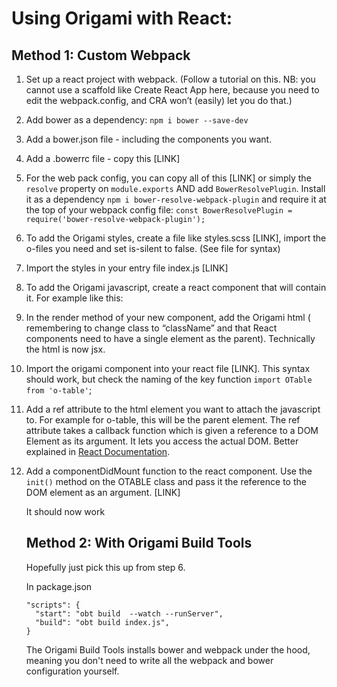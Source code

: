 # Using Origami with React:

## Method 1: Custom Webpack 

1. Set up a react project with webpack. (Follow a tutorial on this. NB: you cannot use a scaffold like Create React App here, because you need to edit the webpack.config, and CRA won’t (easily) let you do that.) 

2. Add bower as a dependency: `npm i bower --save-dev`

3. Add a bower.json file - including the components you want. 

4. Add a .bowerrc file - copy this [LINK] 

5. For the web pack config, you can copy all of this [LINK] or simply the `resolve` property on `module.exports` AND add `BowerResolvePlugin`.
Install it as a dependency `npm i bower-resolve-webpack-plugin` and require it at the top of your webpack config file: `const BowerResolvePlugin = require('bower-resolve-webpack-plugin');`


6. To add the Origami styles, create a file like styles.scss [LINK], import the o-files you need and set is-silent to false. (See file for syntax) 

7. Import the styles in your entry file index.js [LINK]

8. To add the Origami javascript, create a react component that will contain it. For example like this:

9. In the render method of your new component, add the Origami html ( remembering to change class to “className” and that React components need to have a single element as the parent). Technically the html is now jsx. 

10. Import the origami component into your react file [LINK]. This syntax should work, but check the naming of the key function `import OTable from 'o-table'`;

11. Add a ref attribute to the html element you want to attach the javascript to. For example for o-table, this will be the parent <table> element. The ref attribute takes a callback function which is given a reference to a DOM Element as its argument. It lets you access the actual DOM. Better explained in [React Documentation](https://facebook.github.io/react/docs/refs-and-the-dom.html).

12. Add a componentDidMount function to the react component. Use the `init()` method on the OTABLE class and pass it the reference to the DOM element as an argument. [LINK]

It should now work 

## Method 2: With Origami Build Tools 

Hopefully just pick this up from step 6.

In package.json 
  ```
  "scripts": {
    "start": "obt build  --watch --runServer",
    "build": "obt build index.js",
  }
  ```
The Origami Build Tools installs bower and webpack under the hood, meaning you don't need to write all the webpack and bower configuration yourself. 


